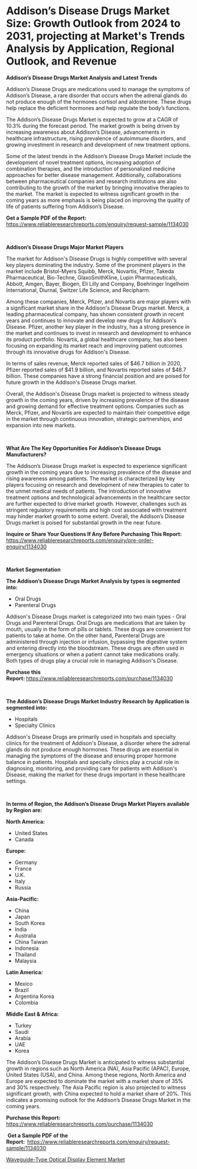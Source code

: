 <p><h1>Addison’s Disease Drugs Market Size: Growth Outlook from 2024 to 2031, projecting at Market's Trends Analysis by Application, Regional Outlook, and Revenue</h1></p><p><strong>Addison’s Disease Drugs Market Analysis and Latest Trends</strong></p>
<p><p>Addison’s Disease Drugs are medications used to manage the symptoms of Addison’s Disease, a rare disorder that occurs when the adrenal glands do not produce enough of the hormones cortisol and aldosterone. These drugs help replace the deficient hormones and help regulate the body’s functions.</p><p>The Addison’s Disease Drugs Market is expected to grow at a CAGR of 10.3% during the forecast period. The market growth is being driven by increasing awareness about Addison’s Disease, advancements in healthcare infrastructure, rising prevalence of autoimmune disorders, and growing investment in research and development of new treatment options.</p><p>Some of the latest trends in the Addison’s Disease Drugs Market include the development of novel treatment options, increasing adoption of combination therapies, and the introduction of personalized medicine approaches for better disease management. Additionally, collaborations between pharmaceutical companies and research institutions are also contributing to the growth of the market by bringing innovative therapies to the market. The market is expected to witness significant growth in the coming years as more emphasis is being placed on improving the quality of life of patients suffering from Addison’s Disease.</p></p>
<p><strong>Get a Sample PDF of the Report:&nbsp;</strong> <a href="https://www.reliableresearchreports.com/enquiry/request-sample/1134030">https://www.reliableresearchreports.com/enquiry/request-sample/1134030</a></p>
<p>&nbsp;</p>
<p><strong>Addison’s Disease Drugs Major Market Players</strong></p>
<p><p>The market for Addison's Disease Drugs is highly competitive with several key players dominating the industry. Some of the prominent players in the market include Bristol-Myers Squibb, Merck, Novartis, Pfizer, Takeda Pharmaceutical, Bio-Techne, GlaxoSmithKline, Lupin Pharmaceuticals, Abbott, Amgen, Bayer, Biogen, Eli Lilly and Company, Boehringer Ingelheim International, Diurnal, Switzer Life Science, and Recipharm.</p><p>Among these companies, Merck, Pfizer, and Novartis are major players with a significant market share in the Addison's Disease Drugs market. Merck, a leading pharmaceutical company, has shown consistent growth in recent years and continues to innovate and develop new drugs for Addison's Disease. Pfizer, another key player in the industry, has a strong presence in the market and continues to invest in research and development to enhance its product portfolio. Novartis, a global healthcare company, has also been focusing on expanding its market reach and improving patient outcomes through its innovative drugs for Addison's Disease.</p><p>In terms of sales revenue, Merck reported sales of $46.7 billion in 2020, Pfizer reported sales of $41.9 billion, and Novartis reported sales of $48.7 billion. These companies have a strong financial position and are poised for future growth in the Addison's Disease Drugs market.</p><p>Overall, the Addison's Disease Drugs market is projected to witness steady growth in the coming years, driven by increasing prevalence of the disease and growing demand for effective treatment options. Companies such as Merck, Pfizer, and Novartis are expected to maintain their competitive edge in the market through continuous innovation, strategic partnerships, and expansion into new markets.</p></p>
<p>&nbsp;</p>
<p><strong>What Are The Key Opportunities For Addison’s Disease Drugs Manufacturers?</strong></p>
<p><p>The Addison’s Disease Drugs market is expected to experience significant growth in the coming years due to increasing prevalence of the disease and rising awareness among patients. The market is characterized by key players focusing on research and development of new therapies to cater to the unmet medical needs of patients. The introduction of innovative treatment options and technological advancements in the healthcare sector are further expected to drive market growth. However, challenges such as stringent regulatory requirements and high cost associated with treatment may hinder market growth to some extent. Overall, the Addison’s Disease Drugs market is poised for substantial growth in the near future.</p></p>
<p><strong>Inquire or Share Your Questions If Any Before Purchasing This Report:</strong> <a href="https://www.reliableresearchreports.com/enquiry/pre-order-enquiry/1134030">https://www.reliableresearchreports.com/enquiry/pre-order-enquiry/1134030</a></p>
<p>&nbsp;</p>
<p><strong>Market Segmentation</strong></p>
<p><strong>The Addison’s Disease Drugs Market Analysis by types is segmented into:</strong></p>
<p><ul><li>Oral Drugs</li><li>Parenteral Drugs</li></ul></p>
<p><p>Addison's Disease Drugs market is categorized into two main types - Oral Drugs and Parenteral Drugs. Oral Drugs are medications that are taken by mouth, usually in the form of pills or tablets. These drugs are convenient for patients to take at home. On the other hand, Parenteral Drugs are administered through injection or infusion, bypassing the digestive system and entering directly into the bloodstream. These drugs are often used in emergency situations or when a patient cannot take medications orally. Both types of drugs play a crucial role in managing Addison's Disease.</p></p>
<p><strong>Purchase this Report:&nbsp;</strong><a href="https://www.reliableresearchreports.com/purchase/1134030">https://www.reliableresearchreports.com/purchase/1134030</a></p>
<p>&nbsp;</p>
<p><strong>The Addison’s Disease Drugs Market Industry Research by Application is segmented into:</strong></p>
<p><ul><li>Hospitals</li><li>Specialty Clinics</li></ul></p>
<p><p>Addison's Disease Drugs are primarily used in hospitals and specialty clinics for the treatment of Addison's Disease, a disorder where the adrenal glands do not produce enough hormones. These drugs are essential in managing the symptoms of the disease and ensuring proper hormone balance in patients. Hospitals and specialty clinics play a crucial role in diagnosing, monitoring, and providing care for patients with Addison's Disease, making the market for these drugs important in these healthcare settings.</p></p>
<p>&nbsp;</p>
<p><strong>In terms of Region, the Addison’s Disease Drugs Market Players available by Region are:</strong></p>
<p>
    <p> <strong> North America: </strong>
        <ul>
            <li>United States</li>
            <li>Canada</li>
        </ul>
        </p> 
    <p> <strong> Europe: </strong>
        <ul>
            <li>Germany</li>
            <li>France</li>
            <li>U.K.</li>
            <li>Italy</li>
            <li>Russia</li>
        </ul>
        </p> 
    <p> <strong> Asia-Pacific: </strong>
        <ul>
            <li>China</li>
            <li>Japan</li>
            <li>South Korea</li>
            <li>India</li>
            <li>Australia</li>
            <li>China Taiwan</li>
            <li>Indonesia</li>
            <li>Thailand</li>
            <li>Malaysia</li>
        </ul>
        </p> 
    <p> <strong> Latin America: </strong>
        <ul>
            <li>Mexico</li>
            <li>Brazil</li>
            <li>Argentina Korea</li>
            <li>Colombia</li>
        </ul>
        </p> 
    <p> <strong> Middle East & Africa: </strong>
        <ul>
            <li>Turkey</li>
            <li>Saudi</li>
            <li>Arabia</li>
            <li>UAE</li>
            <li>Korea</li>
        </ul>
    </p>
    </p>
<p><p>The Addison’s Disease Drugs Market is anticipated to witness substantial growth in regions such as North America (NA), Asia Pacific (APAC), Europe, United States (USA), and China. Among these regions, North America and Europe are expected to dominate the market with a market share of 35% and 30% respectively. The Asia Pacific region is also projected to witness significant growth, with China expected to hold a market share of 20%. This indicates a promising outlook for the Addison’s Disease Drugs Market in the coming years.</p></p>
<p><strong>Purchase this Report: </strong><a href="https://www.reliableresearchreports.com/purchase/1134030">https://www.reliableresearchreports.com/purchase/1134030</a></p>
<p>&nbsp;<strong>Get a Sample PDF of the Report:&nbsp;&nbsp;</strong><a href="https://www.reliableresearchreports.com/enquiry/request-sample/1134030">https://www.reliableresearchreports.com/enquiry/request-sample/1134030</a></p>
<p><strong></strong></p>
<p><p><a href="https://github.com/juancolorado15/Market-Research-Report-List-1/blob/main/waveguide-type-optical-display-element-market.md">Waveguide-Type Optical Display Element Market</a></p></p>